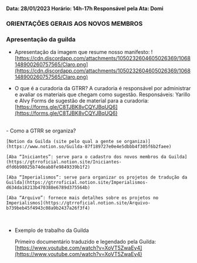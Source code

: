**Data: 28/01/2023
Horário: 14h-17h
Responsável pela Ata: Domi**

### ORIENTAÇÕES GERAIS AOS NOVOS MEMBROS

### Apresentação da guilda
-   Apresentação da imagem que resume nosso manifesto:
   ![https://cdn.discordapp.com/attachments/1050232604605026369/1068148900260757565/Claro.png](https://cdn.discordapp.com/attachments/1050232604605026369/1068148900260757565/Claro.png)

-   O que é a curadoria da GTRR?
A curadoria é responsável por administrar e avaliar os materiais que chegam como sugestão.
Responsáveis: Yarillo e Alvy
Forms de sugestão de material para a curadoria: [](https://forms.gle/C8TJBK8vCQYJBqUQ6)[https://forms.gle/C8TJBK8vCQYJBqUQ6](https://forms.gle/C8TJBK8vCQYJBqUQ6)
<br>
-   Como a GTRR se organiza?
    
    [Notion da Guilda (site pelo qual a gente se organiza)](https://www.notion.so/Guilda-87f189727e0e4e5dbbb4f305f6b2faee)
    
    [Aba “Iniciantes”: serve para o cadastro dos novos membros da Guilda](https://gtrroficial.notion.site/Iniciantes-dfd6b98025b74deab8fe9849339b1f2)
    
    [Aba “Imperialismos”: serve para organizar os projetos de tradução da Guilda](https://gtrroficial.notion.site/Imperialismos-d634da18213b470388e6789d375564b)
    
    [Aba “Arquivo”: fornece mais detalhes sobre os projetos no Imperialismos](https://gtrroficial.notion.site/Arquivo-b739beb45f4943c08a9b2437a26f3f4)

<br>

-   Exemplo de trabalho da Guilda
    
    Primeiro documentário traduzido e legendado pela Guilda: [](https://www.youtube.com/watch?v=XoVT5ZwaEy4)[https://www.youtube.com/watch?v=XoVT5ZwaEy4](https://www.youtube.com/watch?v=XoVT5ZwaEy4)